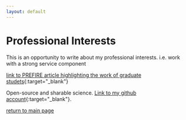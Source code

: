 ```yaml
---
layout: default
---
```


# Professional Interests

This is an opportunity to write about my professional interests. i.e. work with a strong service component


[link to PREFIRE article highlighting the work of graduate studets](https://prefire.ssec.wisc.edu/news/2022/04/06/scientific.html){:target="_blank"}

Open-source and sharable science. [Link to my github account](https://github.com/jshaw35){:target="_blank"}.

[return to main page](./)